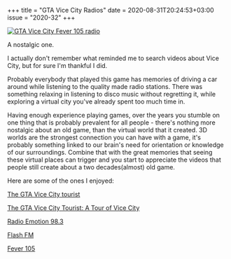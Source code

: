 +++
title       = "GTA Vice City Radios"
date        = 2020-08-31T20:24:53+03:00
issue       = "2020-32"
+++

[![GTA Vice City Fever 105 radio](https://img.youtube.com/vi/9sE138cu_LU/maxresdefault.jpg)](https://www.youtube.com/watch?v=9sE138cu_LU)

A nostalgic one.

I actually don't remember what reminded me to search videos about Vice City, but for sure I'm thankful I did.

Probably everybody that played this game has memories of driving a car around while listening to the quality made radio stations. There was something relaxing in listening to disco music without regretting it, while exploring a virtual city you've already spent too much time in.

Having enough experience playing games, over the years you stumble on one thing that is probably prevalent for all people - there's nothing more nostalgic about an old game, than the virtual world that it created. 3D worlds are the strongest connection you can have with a game, it's probably something linked to our brain's need for orientation or knowledge of our surroundings. Combine that with the great memories that seeing these virtual places can trigger and you start to appreciate the videos that people still create about a two decades(almost) old game.

Here are some of the ones I enjoyed:

[The GTA Vice City tourist](https://www.youtube.com/playlist?list=PLeIeNVcOUWnFlP7_s2cG6Y9qIUsjnFP16)

[The GTA Vice City Tourist: A Tour of Vice City](https://www.youtube.com/watch?v=jPU3o5ORbCI)

[Radio Emotion 98.3](https://www.youtube.com/watch?v=TaUOspOh5pU)

[Flash FM](https://www.youtube.com/watch?v=DIcc0wHimtw)

[Fever 105](https://www.youtube.com/watch?v=9sE138cu_LU)

